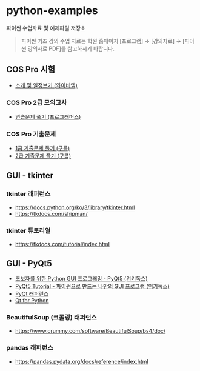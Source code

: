 # python-examples
파이썬 수업자료 및 예제파일 저장소

>파이썬 기초 강의 수업 자료는 학원 홈페이지 [프로그램] → [강의자료] → [파이썬 강의자료 PDF]를 참고하시기 바랍니다.

## COS Pro 시험
- [소개 및 일정보기 (와이비엠)](https://www.ybmit.com/cos_pro/cos_pro_info.jsp)

### COS Pro 2급 모의고사
- [연습문제 풀기 (프로그래머스)](https://school.programmers.co.kr/learn/courses/33/33-cos-pro-2%EA%B8%89-python-%EB%AA%A8%EC%9D%98%EA%B3%A0%EC%82%AC)

### COS Pro 기출문제
- [1급 기출문제 풀기 (구름)](https://edu.goorm.io/lecture/17299/cos-pro-1%EA%B8%89-%EA%B8%B0%EC%B6%9C%EB%AC%B8%EC%A0%9C-python)
- [2급 기출문제 풀기 (구름)](https://edu.goorm.io/lecture/17033/cos-pro-2%EA%B8%89-%EA%B8%B0%EC%B6%9C%EB%AC%B8%EC%A0%9C-python)


## GUI - tkinter

### tkinter 래퍼런스
- https://docs.python.org/ko/3/library/tkinter.html
- https://tkdocs.com/shipman/

### tkinter 튜토리얼
- https://tkdocs.com/tutorial/index.html

## GUI - PyQt5
 - [초보자를 위한 Python GUI 프로그래밍 - PyQt5 (위키독스)](https://wikidocs.net/35478)
 - [PyQt5 Tutorial - 파이썬으로 만드는 나만의 GUI 프로그램 (위키독스)](https://wikidocs.net/21849)
 - [PyQt 래퍼런스](https://www.riverbankcomputing.com/static/Docs/PyQt5/)
 - [Qt for Python](https://doc.qt.io/qtforpython-5/contents.html)

### BeautifulSoup (크롤링) 래퍼런스
- https://www.crummy.com/software/BeautifulSoup/bs4/doc/

### pandas 래퍼런스
- https://pandas.pydata.org/docs/reference/index.html
